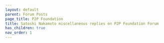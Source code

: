 ```yaml
---
layout: default
parent: Forum Posts
page_title: P2P Foundation
title: Satoshi Nakamoto miscellaneous replies on P2P Foundation Forum
has_children: true
nav_order: 1
---
```


